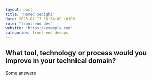 ```yaml
---
layout: post
title: "Hamed Sedighi"
date: 2025-01-17 16:34:09 +0100
role: "front-end dev"
website: "https://example.com"
categories: front-end devops
---
```


## What tool, technology or process would you improve in your technical domain?

Some answers
